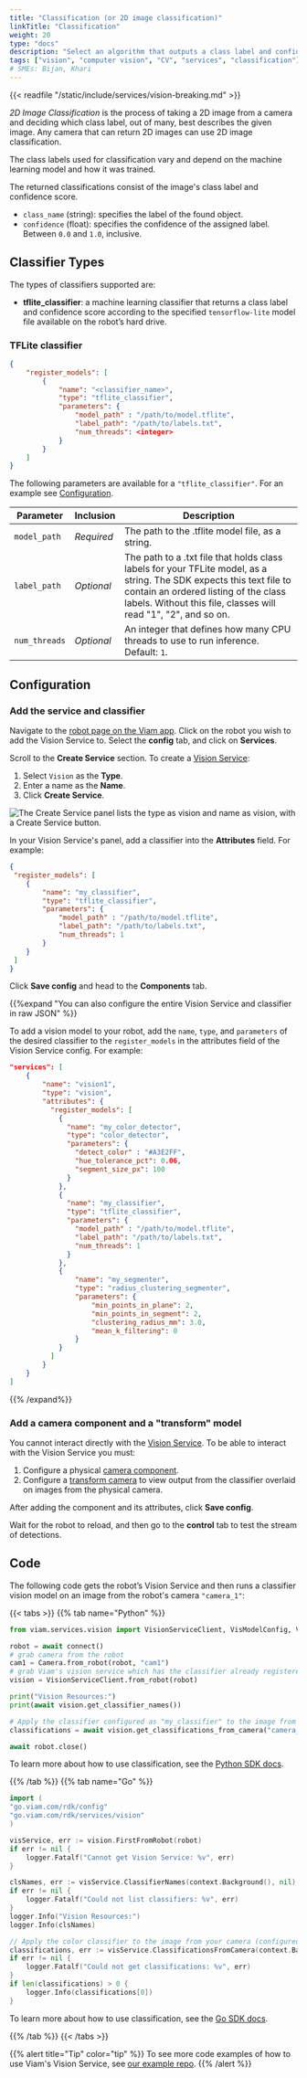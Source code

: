 ```yaml
---
title: "Classification (or 2D image classification)"
linkTitle: "Classification"
weight: 20
type: "docs"
description: "Select an algorithm that outputs a class label and confidence score associated with a 2D image."
tags: ["vision", "computer vision", "CV", "services", "classification"]
# SMEs: Bijan, Khari
---
```


{{< readfile "/static/include/services/vision-breaking.md" >}}

_2D Image Classification_ is the process of taking a 2D image from a camera and deciding which class label, out of many, best describes the given image.
Any camera that can return 2D images can use 2D image classification.

The class labels used for classification vary and depend on the machine learning model and how it was trained.

The returned classifications consist of the image's class label and confidence score.

* `class_name` (string): specifies the label of the found object.
* `confidence` (float): specifies the confidence of the assigned label.
  Between `0.0` and `1.0`, inclusive.

## Classifier Types

The types of classifiers supported are:

* **tflite_classifier**: a machine learning classifier that returns a class label and confidence score according to the specified `tensorflow-lite` model file available on the robot’s hard drive.

### TFLite classifier

``` json {class="line-numbers linkable-line-numbers"}
{
    "register_models": [
        {
            "name": "<classifier_name>",
            "type": "tflite_classifier",
            "parameters": {
                "model_path" : "/path/to/model.tflite",
                "label_path": "/path/to/labels.txt",
                "num_threads": <integer>
            }
        }
    ]
}
```

The following parameters are available for a `"tflite_classifier"`.
For an example see [Configuration](#configuration).

| Parameter | Inclusion | Description |
| --------- | --------- | ----------- |
| `model_path` | _Required_ | The path to the .tflite model file, as a string. |
| `label_path` | _Optional_ | The path to a .txt file that holds class labels for your TFLite model, as a string. The SDK expects this text file to contain an ordered listing of the class labels. Without this file, classes will read "1", "2", and so on. |
| `num_threads` | _Optional_ | An integer that defines how many CPU threads to use to run inference. Default: `1`. |

## Configuration

### Add the service and classifier

Navigate to the [robot page on the Viam app](https://app.viam.com/robots).
Click on the robot you wish to add the Vision Service to.
Select the **config** tab, and click on **Services**.

Scroll to the **Create Service** section.
To create a [Vision Service](/services/vision/):

1. Select `Vision` as the **Type**.
2. Enter a name as the **Name**.
3. Click **Create Service**.

<img src="../../../tutorials/img/try-viam-color-detection/create-service.png" alt="The Create Service panel lists the type as vision and name as vision, with a Create Service button.">

In your Vision Service's panel, add a classifier into the **Attributes** field.
For example:

```json {class="line-numbers linkable-line-numbers"}
{
 "register_models": [
    {
        "name": "my_classifier",
        "type": "tflite_classifier",
        "parameters": {
            "model_path" : "/path/to/model.tflite",
            "label_path": "/path/to/labels.txt",
            "num_threads": 1
        }
    }
 ]
}
```

Click **Save config** and head to the **Components** tab.

{{%expand "You can also configure the entire Vision Service and classifier in raw JSON" %}}

To add a vision model to your robot, add the `name`, `type`, and `parameters` of the desired classifier to the `register_models` in the attributes field of the Vision Service config.
For example:

``` json {class="line-numbers linkable-line-numbers"}
"services": [
    {
        "name": "vision1",
        "type": "vision",
        "attributes": {
          "register_models": [
            {
              "name": "my_color_detector",
              "type": "color_detector",
              "parameters": {
                "detect_color" : "#A3E2FF",
                "hue_tolerance_pct": 0.06,
                "segment_size_px": 100
              }
            },
            {
              "name": "my_classifier",
              "type": "tflite_classifier",
              "parameters": {
                "model_path" : "/path/to/model.tflite",
                "label_path": "/path/to/labels.txt",
                "num_threads": 1
              }
            },
            {
                "name": "my_segmenter",
                "type": "radius_clustering_segmenter",
                "parameters": {
                    "min_points_in_plane": 2,
                    "min_points_in_segment": 2,
                    "clustering_radius_mm": 3.0,
                    "mean_k_filtering": 0
                }
            }
          ]
        }
    }
]
```

{{% /expand%}}

### Add a camera component and a "transform" model

You cannot interact directly with the [Vision Service](/services/vision/).
To be able to interact with the Vision Service you must:

1. Configure a physical [camera component](../../../components/camera).
2. Configure a [transform camera](../../../components/camera/transform) to view output from the classifier overlaid on images from the physical camera.

After adding the component and its attributes, click **Save config**.

Wait for the robot to reload, and then go to the **control** tab to test the stream of detections.

## Code

The following code gets the robot’s Vision Service and then runs a classifier vision model on an image from the robot's camera `"camera_1"`:

{{< tabs >}}
{{% tab name="Python" %}}

```python {class="line-numbers linkable-line-numbers"}
from viam.services.vision import VisionServiceClient, VisModelConfig, VisModelType

robot = await connect()
# grab camera from the robot
cam1 = Camera.from_robot(robot, "cam1")
# grab Viam's vision service which has the classifier already registered
vision = VisionServiceClient.from_robot(robot)

print("Vision Resources:")
print(await vision.get_classifier_names())

# Apply the classifier configured as "my_classifier" to the image from your camera configured as "camera_1"
classifications = await vision.get_classifications_from_camera("camera_1", "my_classifier")

await robot.close()
```

To learn more about how to use classification, see the [Python SDK docs](https://python.viam.dev/autoapi/viam/services/vision/index.html).

{{% /tab %}}
{{% tab name="Go" %}}

```go {class="line-numbers linkable-line-numbers"}
import (
"go.viam.com/rdk/config"
"go.viam.com/rdk/services/vision"
)

visService, err := vision.FirstFromRobot(robot)
if err != nil {
    logger.Fatalf("Cannot get Vision Service: %v", err)
}

clsNames, err := visService.ClassifierNames(context.Background(), nil)
if err != nil {
    logger.Fatalf("Could not list classifiers: %v", err)
}
logger.Info("Vision Resources:")
logger.Info(clsNames)

// Apply the color classifier to the image from your camera (configured as "camera_1")
classifications, err := visService.ClassificationsFromCamera(context.Background(), "camera_1", "my_classifier", nil)
if err != nil {
    logger.Fatalf("Could not get classifications: %v", err)
}
if len(classifications) > 0 {
    logger.Info(classifications[0])
}
```

To learn more about how to use classification, see the [Go SDK docs](https://pkg.go.dev/go.viam.com/rdk/vision).

{{% /tab %}}
{{< /tabs >}}

{{% alert title="Tip" color="tip" %}}
To see more code examples of how to use Viam's Vision Service, see [our example repo](https://github.com/viamrobotics/vision-service-examples).
{{% /alert %}}
